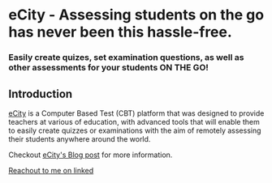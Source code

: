 # eCity  -  Assessing students on the go has never been this hassle-free.

### Easily create quizes, set examination questions, as well as other assessments for your students ON THE GO!

## Introduction
[eCity](https://ecity.xandex.tech) is a Computer Based Test (CBT) platform that was designed to provide teachers at various of education, with advanced tools that will enable them to easily create quizzes or examinations with the aim of remotely assessing their  students anywhere around the world.

Checkout [eCity's Blog post](https://www.linkedin.com/pulse/my-first-attempt-creating-computer-based-test-cbt-app-ikpeama) for more information.

[Reachout to me on linked](https://www.linkedin.com/in/alexander-ikpeama-442296244)
